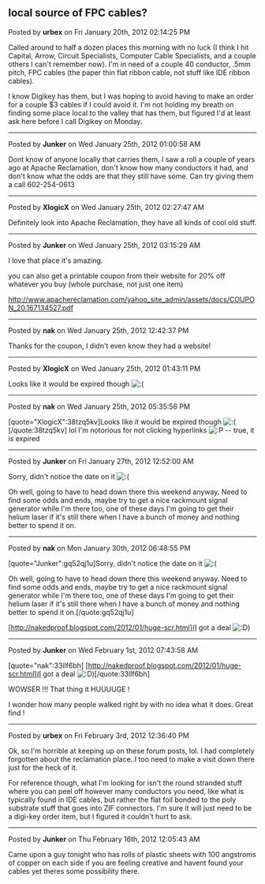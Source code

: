 ## local source of FPC cables?
Posted by **urbex** on Fri January 20th, 2012 02:14:25 PM

Called around to half a dozen places this morning with no luck (I think I hit Capital, Arrow, Circuit Specialists, Computer Cable Specialists, and a couple others I can't remember now).  I'm in need of a couple 40 conductor, .5mm pitch, FPC cables (the paper thin flat ribbon cable, not stuff like IDE ribbon cables).  

I know Digikey has them, but I was hoping to avoid having to make an order for a couple $3 cables if I could avoid it.  I'm not holding my breath on finding some place local to the valley that has them, but figured I'd at least ask here before I call Digikey on Monday.

--------------------------------------------------------------------------------

Posted by **Junker** on Wed January 25th, 2012 01:00:58 AM

Dont know of anyone locally that carries them, I saw a roll a couple of years ago at Apache Reclamation, don't know how many conductors it had, and don't know what the odds are that they still have some. Can try giving them a call 602-254-0613

--------------------------------------------------------------------------------

Posted by **XlogicX** on Wed January 25th, 2012 02:27:47 AM

Definitely look into Apache Reclamation, they have all kinds of cool old stuff.

--------------------------------------------------------------------------------

Posted by **Junker** on Wed January 25th, 2012 03:15:29 AM

I love that place it's amazing. 

you can also get a printable coupon from their website for 20% off whatever you buy (whole purchase, not just one item)

<http://www.apachereclamation.com/yahoo_site_admin/assets/docs/COUPON_20.167134527.pdf>

--------------------------------------------------------------------------------

Posted by **nak** on Wed January 25th, 2012 12:42:37 PM

Thanks for the coupon, I didn't even know they had a website!

--------------------------------------------------------------------------------

Posted by **XlogicX** on Wed January 25th, 2012 01:43:11 PM

Looks like it would be expired though <!-- s:( --><img src="{SMILIES_PATH}/icon_e_sad.gif" alt=":(" title="Sad" /><!-- s:( -->

--------------------------------------------------------------------------------

Posted by **nak** on Wed January 25th, 2012 05:35:56 PM

[quote="XlogicX":38tzq5kv]Looks like it would be expired though <!-- s:( --><img src="{SMILIES_PATH}/icon_e_sad.gif" alt=":(" title="Sad" /><!-- s:( -->[/quote:38tzq5kv]
lol I'm notorious for not clicking hyperlinks <!-- s:P --><img src="{SMILIES_PATH}/icon_razz.gif" alt=":P" title="Razz" /><!-- s:P --> -- true, it is expired

--------------------------------------------------------------------------------

Posted by **Junker** on Fri January 27th, 2012 12:52:00 AM

Sorry, didn't notice the date on it <!-- s:( --><img src="{SMILIES_PATH}/icon_e_sad.gif" alt=":(" title="Sad" /><!-- s:( --> 

Oh well, going to have to head down there this weekend anyway. Need to find some odds and ends, maybe try to get a nice rackmount signal generator while I'm there too, one of these days I'm going to get their helium laser if it's still there when I have a bunch of money and nothing better to spend it on.

--------------------------------------------------------------------------------

Posted by **nak** on Mon January 30th, 2012 06:48:55 PM

[quote="Junker":gq52qj1u]Sorry, didn't notice the date on it <!-- s:( --><img src="{SMILIES_PATH}/icon_e_sad.gif" alt=":(" title="Sad" /><!-- s:( --> 

Oh well, going to have to head down there this weekend anyway. Need to find some odds and ends, maybe try to get a nice rackmount signal generator while I'm there too, one of these days I'm going to get their helium laser if 
it's still there when I have a bunch of money and nothing better to spend it on.[/quote:gq52qj1u]

[http://nakedproof.blogspot.com/2012/01/huge-scr.html](I got a deal <!-- s:D --><img src="{SMILIES_PATH}/icon_e_biggrin.gif" alt=":D" title="Very Happy" /><!-- s:D -->)

--------------------------------------------------------------------------------

Posted by **Junker** on Wed February 1st, 2012 07:43:58 AM

[quote="nak":33llf6bh]
[http://nakedproof.blogspot.com/2012/01/huge-scr.html](I got a deal <!-- s:D --><img src="{SMILIES_PATH}/icon_e_biggrin.gif" alt=":D" title="Very Happy" /><!-- s:D -->)[/quote:33llf6bh]

WOWSER !!! That thing it HUUUUGE !

I wonder how many people walked right by with no idea what it does. Great find !

--------------------------------------------------------------------------------

Posted by **urbex** on Fri February 3rd, 2012 12:36:40 PM

Ok, so I'm horrible at keeping up on these forum posts, lol.  I had completely forgotten about the reclamation place..I too need to make a visit down there just for the heck of it.  

For reference though, what I'm looking for isn't the round stranded stuff where you can peel off however many conductors you need, like what is typically found in IDE cables, but rather the flat foil bonded to the poly substrate stuff that goes into ZIF connectors.  I'm sure it will just need to be a digi-key order item, but I figured it couldn't hurt to ask.

--------------------------------------------------------------------------------

Posted by **Junker** on Thu February 16th, 2012 12:05:43 AM

Came upon a guy tonight who has rolls of plastic sheets with 100 angstroms of copper on each side if you are feeling creative and havent found your cables yet theres some possibility there.
